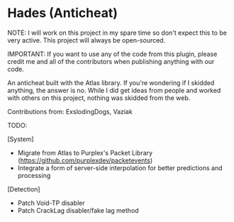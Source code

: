 # Hades (Anticheat)
NOTE: I will work on this project in my spare time so don't expect this to be very active. This project will always be open-sourced.

IMPORTANT: If you want to use any of the code from this plugin, please credit me and all of the contributors when publishing anything with our code.

An anticheat built with the Atlas library. If you're wondering if I skidded anything, the answer is no. While I did get ideas from people and worked with others on this project, nothing was skidded from the web.

Contributions from: ExslodingDogs, Vaziak

TODO:

[System]
- Migrate from Atlas to Purplex's Packet Library (https://github.com/purplexdev/packetevents)
- Integrate a form of server-side interpolation for better predictions and processing

[Detection]
- Patch Void-TP disabler
- Patch CrackLag disabler/fake lag method
